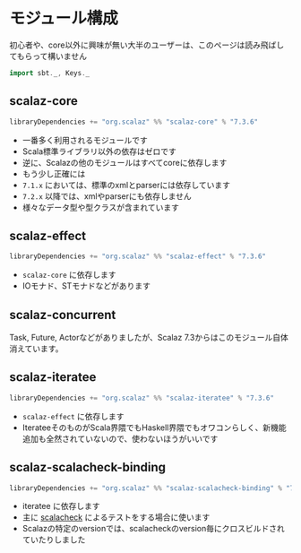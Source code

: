 # モジュール構成

初心者や、core以外に興味が無い大半のユーザーは、このページは読み飛ばしてもらって構いません

```scala mdoc:invisible
import sbt._, Keys._
```

## scalaz-core

```scala mdoc:silent
libraryDependencies += "org.scalaz" %% "scalaz-core" % "7.3.6"
```

- 一番多く利用されるモジュールです 
- Scala標準ライブラリ以外の依存はゼロです
- 逆に、Scalazの他のモジュールはすべてcoreに依存します
- もう少し正確には
 - `7.1.x` においては、標準のxmlとparserには依存しています
 - `7.2.x` 以降では、xmlやparserにも依存しません
- 様々なデータ型や型クラスが含まれています

## scalaz-effect

```scala mdoc:silent
libraryDependencies += "org.scalaz" %% "scalaz-effect" % "7.3.6"
```

- `scalaz-core` に依存します
- IOモナド、STモナドなどがあります


## scalaz-concurrent

Task, Future, Actorなどがありましたが、Scalaz 7.3からはこのモジュール自体消えています。

## scalaz-iteratee

```scala mdoc:silent
libraryDependencies += "org.scalaz" %% "scalaz-iteratee" % "7.3.6"
```

- `scalaz-effect` に依存します
- IterateeそのものがScala界隈でもHaskell界隈でもオワコンらしく、新機能追加も全然されていないので、使わないほうがいいです

## scalaz-scalacheck-binding

```scala mdoc:silent
libraryDependencies += "org.scalaz" %% "scalaz-scalacheck-binding" % "7.3.6"
```

- iteratee に依存します
- 主に [scalacheck](https://github.com/typelevel/scalacheck) によるテストをする場合に使います
- Scalazの特定のversionでは、scalacheckのversion毎にクロスビルドされていたりしました
